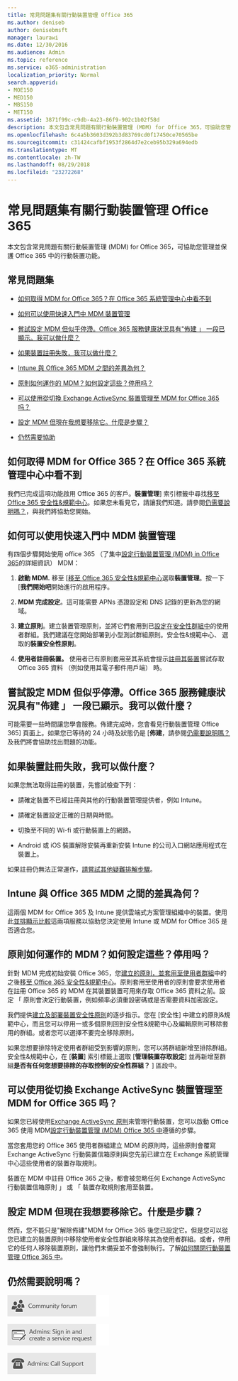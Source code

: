 ```yaml
---
title: 常見問題集有關行動裝置管理 Office 365
ms.author: deniseb
author: denisebmsft
manager: laurawi
ms.date: 12/30/2016
ms.audience: Admin
ms.topic: reference
ms.service: o365-administration
localization_priority: Normal
search.appverid:
- MOE150
- MED150
- MBS150
- MET150
ms.assetid: 3871f99c-c9db-4a23-86f9-902c1b02f58d
description: 本文包含常見問題有關行動裝置管理 (MDM) for Office 365，可協助您管理並保護 Office 365 中的行動裝置功能。
ms.openlocfilehash: 6c4a5b3603d392b3d83769cd0f17450ce70565be
ms.sourcegitcommit: c31424cafbf1953f2864d7e2ceb95b329a694edb
ms.translationtype: MT
ms.contentlocale: zh-TW
ms.lasthandoff: 08/29/2018
ms.locfileid: "23272268"
---
```

# <a name="frequently-asked-questions-about-mobile-device-management-for-office-365"></a>常見問題集有關行動裝置管理 Office 365

本文包含常見問題有關行動裝置管理 (MDM) for Office 365，可協助您管理並保護 Office 365 中的行動裝置功能。
  
## <a name="faqs"></a>常見問題集

- [如何取得 MDM for Office 365？在 Office 365 系統管理中心中看不到](#how-can-i-get-mdm-for-office-365-i-dont-see-it-in-the-office-365-admin-center)
    
- [如何可以使用快速入門中 MDM 裝置管理](#how-can-i-get-started-with-device-management-in-mdm)
    
- [嘗試設定 MDM 但似乎停滯。Office 365 服務健康狀況具有"佈建 」 一段已顯示。我可以做什麼？](#im-trying-to-set-up-mdm-but-it-seems-stuck-the-office-365-service-health-has-been-showing-provisioning-for-a-while-what-can-i-do)
    
- [如果裝置註冊失敗，我可以做什麼？](#what-can-i-do-if-device-enrollment-fails)
    
- [Intune 與 Office 365 MDM 之間的差異為何？](#whats-the-difference-between-intune-and-mdm-for-office-365)
    
- [原則如何運作的 MDM？如何設定這些？停用吗？](#how-do-policies-work-for-mdm-how-do-i-set-them-up-disable-them)
    
- [可以使用從切換 Exchange ActiveSync 裝置管理至 MDM for Office 365 吗？](#can-i-switch-from-exchange-activesync-device-management-to-mdm-for-office-365)
    
- [設定 MDM 但現在我想要移除它。什麼是步驟？](#i-set-up-mdm-but-now-i-want-to-remove-it-what-are-the-steps)
    
- [仍然需要協助](#still-need-help)
    
## <a name="how-can-i-get-mdm-for-office-365-i-dont-see-it-in-the-office-365-admin-center"></a>如何取得 MDM for Office 365？在 Office 365 系統管理中心中看不到

我們已完成這項功能啟用 Office 365 的客戶。**裝置管理**] 索引標籤中尋找[移至 Office 365 安全性&amp;規範中心](https://support.office.com/article/7e696a40-b86b-4a20-afcc-559218b7b1b8)。如果您未看見它，請讓我們知道。請參閱[仍需要說明嗎？](#still-need-help)，與我們將協助您開始。 
  
## <a name="how-can-i-get-started-with-device-management-in-mdm"></a>如何可以使用快速入門中 MDM 裝置管理

有四個步驟開始使用 office 365 （了集中[設定行動裝置管理 (MDM) in Office 365](set-up-mobile-device-management.md)的詳細資訊） MDM：
  
1. **啟動 MDM.** 移至 [[移至 Office 365 安全性&amp;規範中心](https://support.office.com/article/7e696a40-b86b-4a20-afcc-559218b7b1b8)選取**裝置管理**。按一下 [**我們開始吧**開始進行的啟用程序。 
    
2. **MDM 完成設定**。這可能需要 APNs 憑證設定和 DNS 記錄的更新為您的網域。 
    
3. **建立原則**。建立裝置管理原則，並將它們套用到已[設定在安全性群組中](create-device-security-policies.md)的使用者群組。我們建議在您開始部署到小型測試群組原則。安全性&amp;規範中心、 選取的**裝置安全性原則**。
    
4. **使用者註冊裝置。** 使用者已有原則套用至其系統會提示[註冊其裝置](enroll-your-mobile-device.md)嘗試存取 Office 365 資料 （例如使用其電子郵件用戶端） 時。 
    
## <a name="im-trying-to-set-up-mdm-but-it-seems-stuck-the-office-365-service-health-has-been-showing-provisioning-for-a-while-what-can-i-do"></a>嘗試設定 MDM 但似乎停滯。Office 365 服務健康狀況具有"佈建 」 一段已顯示。我可以做什麼？

可能需要一些時間讓您學會服務。佈建完成時，您會看見行動裝置管理 Office 365] 頁面上。如果您已等待的 24 小時及狀態仍是 [**佈建**，請參閱[仍需要說明嗎？](#still-need-help)及我們將會協助找出問題的功能。 
  
## <a name="what-can-i-do-if-device-enrollment-fails"></a>如果裝置註冊失敗，我可以做什麼？

如果您無法取得註冊的裝置，先嘗試檢查下列：
  
- 請確定裝置不已經註冊與其他的行動裝置管理提供者，例如 Intune。
    
- 請確定裝置設定正確的日期與時間。
    
- 切換至不同的 Wi-fi 或行動裝置上的網路。
    
- Android 或 iOS 裝置解除安裝再重新安裝 Intune 的公司入口網站應用程式在裝置上。
    
如果註冊仍無法正常運作，[請嘗試其他疑難排解步驟](troubleshoot-mdm.md)。
  
## <a name="whats-the-difference-between-intune-and-mdm-for-office-365"></a>Intune 與 Office 365 MDM 之間的差異為何？

這兩個 MDM for Office 365 及 Intune 提供雲端式方案管理組織中的裝置。使用此[並排顯示比較](choose-between-mdm-and-intune.md)這兩項服務以協助您決定使用 Intune 或 MDM for Office 365 是否適合您。 
  
## <a name="how-do-policies-work-for-mdm-how-do-i-set-them-up-disable-them"></a>原則如何運作的 MDM？如何設定這些？停用吗？

針對 MDM 完成初始安裝 Office 365，您[建立的原則，並套用至使用者群組](create-device-security-policies.md)中的之後[移至 Office 365 安全性&amp;規範中心](https://support.office.com/article/7e696a40-b86b-4a20-afcc-559218b7b1b8)。原則套用至使用者的原則會要求使用者在註冊 Office 365 的 MDM 在其裝置裝置可用來存取 Office 365 資料之前。設定 「 原則會決定行動裝置，例如頻率必須重設密碼或是否需要資料加密設定。 
  
我們提供[建立及部署裝置安全性原則](create-device-security-policies.md)的逐步指示。您在 [安全性] 中建立的原則&amp;規範中心，而且您可以停用一或多個原則回到安全性&amp;規範中心及編輯原則可移除套用的群組。或者您可以選擇不要完全移除原則。
  
如果您想要排除特定使用者群組受到影響的原則，您可以將群組新增至排除群組。安全性&amp;規範中心，在 [**裝置**] 索引標籤上選取 [**管理裝置存取設定**] 並再新增至群組**是否有任何您想要排除的存取控制的安全性群組？** ] 區段中。 
  
## <a name="can-i-switch-from-exchange-activesync-device-management-to-mdm-for-office-365"></a>可以使用從切換 Exchange ActiveSync 裝置管理至 MDM for Office 365 吗？

如果您已經使用[Exchange ActiveSync 原則](https://go.microsoft.com/fwlink/?LinkId=615145)來管理行動裝置，您可以啟動 Office 365 使用 MDM[設定行動裝置管理 (MDM) Office 365 中](set-up-mobile-device-management.md)遵循的步驟。
  
當您套用您的 Office 365 使用者群組建立 MDM 的原則時，這些原則會覆寫 Exchange ActiveSync 行動裝置信箱原則與您先前已建立在 Exchange 系統管理中心這些使用者的裝置存取規則。 
  
裝置在 MDM 中註冊 Office 365 之後，都會被忽略任何 Exchange ActiveSync 行動裝置信箱原則 」 或 「 裝置存取規則套用至裝置。
  
## <a name="i-set-up-mdm-but-now-i-want-to-remove-it-what-are-the-steps"></a>設定 MDM 但現在我想要移除它。什麼是步驟？

然而，您不能只是"解除佈建"MDM for Office 365 後您已設定它。但是您可以從您已建立的裝置原則中移除使用者安全性群組來移除其為使用者群組。或者，停用它的任何人移除裝置原則，讓他們未備妥並不會強制執行。了解[如何關閉行動裝置管理 Office 365 中](turn-off-mdm.md)。
  
## <a name="still-need-help"></a>仍然需要說明嗎？

[![從 Office 365 社群論壇取得協助](media/12a746cc-184b-4288-908c-f718ce9c4ba5.png)](https://go.microsoft.com/fwlink/p/?LinkId=518605)
  
[![系統管理員：登入並建立服務要求](media/10862798-181d-47a5-ae4f-3f8d5a2874d4.png)]( https://go.microsoft.com/fwlink/p/?LinkId=519124)
  
[![系統管理員：呼叫支援](media/9f262e67-e8c9-4fc0-85c2-b3f4cfbc064e.png)](https://go.microsoft.com/fwlink/p/?LinkID=518322)
  

  


